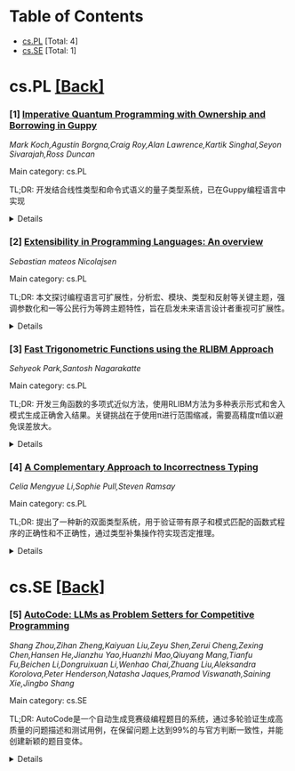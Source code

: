 <div id=toc></div>

# Table of Contents

- [cs.PL](#cs.PL) [Total: 4]
- [cs.SE](#cs.SE) [Total: 1]


<div id='cs.PL'></div>

# cs.PL [[Back]](#toc)

### [1] [Imperative Quantum Programming with Ownership and Borrowing in Guppy](https://arxiv.org/abs/2510.13082)
*Mark Koch,Agustín Borgna,Craig Roy,Alan Lawrence,Kartik Singhal,Seyon Sivarajah,Ross Duncan*

Main category: cs.PL

TL;DR: 开发结合线性类型和命令式语义的量子类型系统，已在Guppy编程语言中实现


<details>
  <summary>Details</summary>
Motivation: 线性类型在函数式量子编程中强制执行无克隆和无删除定理，但在命令式量子编程中未获广泛采用

Method: 开发结合人体工程学线性类型和命令式语义的量子类型系统，保持安全保证

Result: 所有想法已在Quantinuum的Guppy编程语言中实现

Conclusion: 成功开发了结合线性类型和命令式语义的量子类型系统

Abstract: Linear types enforce no-cloning and no-deleting theorems in functional
quantum programming. However, in imperative quantum programming, they have not
gained widespread adoption. This work aims to develop a quantum type system
that combines ergonomic linear typing with imperative semantics and maintains
safety guarantees. All ideas presented here have been implemented in
Quantinuum's Guppy programming language.

</details>


### [2] [Extensibility in Programming Languages: An overview](https://arxiv.org/abs/2510.13236)
*Sebastian mateos Nicolajsen*

Main category: cs.PL

TL;DR: 本文探讨编程语言可扩展性，分析宏、模块、类型和反射等关键主题，强调参数化和一等公民行为等跨主题特性，旨在启发未来语言设计者重视可扩展性。


<details>
  <summary>Details</summary>
Motivation: 作者在调查编程语言时发现缺乏对可扩展性组件的全面概述，希望通过文献综述填补这一空白，为编程语言设计者提供指导。

Method: 通过文献综述方法，识别和分析编程语言可扩展性的关键主题（宏、模块、类型、反射）以及跨主题属性（参数化、一等公民行为）。

Result: 确定了编程语言可扩展性的四个核心主题及其相互关系，揭示了自定义性和灵活性在语言构造中的重要性。

Conclusion: 本文为编程语言可扩展性研究提供了系统框架，鼓励未来语言设计者批判性地评估和考虑其设计的可扩展性。

Abstract: I here conduct an exploration of programming language extensibility, making
an argument for an often overlooked component of conventional language design.
Now, this is not a technical detailing of these components, rather, I attempt
to provide an overview as I myself have lacked during my time investigating
programming languages. Thus, read this as an introduction to the magical world
of extensibility. Through a literature review, I identify key extensibility
themes - Macros, Modules, Types, and Reflection - highlighting diverse
strategies for fostering extensibility. The analysis extends to cross-theme
properties such as Parametricism and First-class citizen behaviour, introducing
layers of complexity by highlighting the importance of customizability and
flexibility in programming language constructs. By outlining these facets of
existing programming languages and research, I aim to inspire future language
designers to assess and consider the extensibility of their creations
critically.

</details>


### [3] [Fast Trigonometric Functions using the RLIBM Approach](https://arxiv.org/abs/2510.13426)
*Sehyeok Park,Santosh Nagarakatte*

Main category: cs.PL

TL;DR: 开发三角函数的多项式近似方法，使用RLIBM方法为多种表示形式和舍入模式生成正确舍入结果。关键挑战在于使用π进行范围缩减，需要高精度π值以避免误差放大。


<details>
  <summary>Details</summary>
Motivation: 三角函数范围缩减过程中，π值的舍入误差会被放大，导致错误结果。需要开发快速且精确的范围缩减技术来处理32位浮点输入。

Method: 使用RLIBM方法开发多项式近似，实现快速范围缩减技术，在浮点和整数计算中保持π的高精度位数。

Result: 实现了快速的三角函数实现，能够为所有32位及以下输入生成正确舍入结果，且单一实现支持多种表示形式。

Conclusion: 通过高精度π值范围和快速缩减技术，成功开发出高效且精确的三角函数实现，解决了范围缩减中的误差放大问题。

Abstract: This paper describes our experience developing polynomial approximations for
trigonometric functions that produce correctly rounded results for multiple
representations and rounding modes using the RLIBM approach. A key challenge
with trigonometric functions concerns range reduction with "pi", which reduces
a given input in the domain of a 32-bit float to a small domain. Any rounding
error in the value of "pi" is amplified during range reduction, which can
result in wrong results. We describe our experience implementing fast range
reduction techniques that maintain a large number of bits of "pi" both with
floating-point and integer computations. The resulting implementations for
trigonometric functions are fast and produce correctly rounded results for all
inputs for multiple representations up to 32-bits with a single implementation.

</details>


### [4] [A Complementary Approach to Incorrectness Typing](https://arxiv.org/abs/2510.13725)
*Celia Mengyue Li,Sophie Pull,Steven Ramsay*

Main category: cs.PL

TL;DR: 提出了一种新的双面类型系统，用于验证带有原子和模式匹配的函数式程序的正确性和不正确性，通过类型补集操作符实现否定推理。


<details>
  <summary>Details</summary>
Motivation: 传统类型系统主要关注程序正确性验证，但缺乏有效验证程序错误行为的方法。需要一种能够同时验证程序正确性和不正确性的类型系统。

Method: 使用基于正规形式集合的类型系统，引入类型补集操作符作为类型公式的否定，通过子类型关系对补集操作符进行可判定的公理化。

Result: 系统能够推导广泛的否定原则，包括类型论中的共蕴涵，并成功验证多个类Erlang程序的错误行为。类型系统的可判定性和完备性得到证明。

Conclusion: 该双面类型系统不仅对正规形式是完备的，还能有效验证程序的不正确性，为程序验证提供了更全面的方法。

Abstract: We introduce a new two-sided type system for verifying the correctness and
incorrectness of functional programs with atoms and pattern matching. A key
idea in the work is that types should range over sets of normal forms, rather
than sets of values, and this allows us to define a complement operator on
types that acts as a negation on typing formulas. We show that the complement
allows us to derive a wide range of refutation principles within the system,
including the type-theoretic analogue of co-implication, and we use them to
certify that a number of Erlang-like programs go wrong. An expressive
axiomatisation of the complement operator via subtyping is shown decidable, and
the type system as a whole is shown to be not only sound, but also complete for
normal forms.

</details>


<div id='cs.SE'></div>

# cs.SE [[Back]](#toc)

### [5] [AutoCode: LLMs as Problem Setters for Competitive Programming](https://arxiv.org/abs/2510.12803)
*Shang Zhou,Zihan Zheng,Kaiyuan Liu,Zeyu Shen,Zerui Cheng,Zexing Chen,Hansen He,Jianzhu Yao,Huanzhi Mao,Qiuyang Mang,Tianfu Fu,Beichen Li,Dongruixuan Li,Wenhao Chai,Zhuang Liu,Aleksandra Korolova,Peter Henderson,Natasha Jaques,Pramod Viswanath,Saining Xie,Jingbo Shang*

Main category: cs.SE

TL;DR: AutoCode是一个自动生成竞赛级编程题目的系统，通过多轮验证生成高质量的问题描述和测试用例，在保留问题上达到99%的与官方判断一致性，并能创建新颖的题目变体。


<details>
  <summary>Details</summary>
Motivation: 编写竞赛编程题目需要精确设置约束条件、输入分布和边界情况，排除捷径，针对特定算法，并校准超出大多数参赛者能力的复杂度。这成为测试大型语言模型通用能力的理想场景。

Method: AutoCode使用多轮验证来生成竞赛级问题描述和测试用例。系统从随机种子问题开始创建新颖变体，并提供参考和暴力解决方案。通过交叉验证这些生成的解决方案与测试用例，进一步过滤掉格式错误的问题。

Result: 在保留问题上，AutoCode测试套件与官方判断的一致性接近99%，显著优于当前最先进方法HardTests（低于81%）。系统成功生成了被顶级程序员（前0.3%）评为具有竞赛质量的新颖问题。

Conclusion: AutoCode系统通过多轮验证和交叉验证确保了高正确性，能够可靠地生成竞赛级编程题目，验证了大型语言模型在此任务上的能力。

Abstract: Writing competitive programming problems is exacting. Authors must: set
constraints, input distributions, and edge cases that rule out shortcuts;
target specific algorithms (e.g., max-flow, dynamic programming, data
structures); and calibrate complexity beyond the reach of most competitors. We
argue that this makes for an ideal test of general large language model
capabilities and study whether they can do this reliably. We introduce
AutoCode, which uses multiple rounds of validation to yield competition-grade
problem statements and test cases. On held-out problems, AutoCode test suites
approach 99% consistency with official judgments, a significant improvement
over current state-of-the-art methods like HardTests, which achieve less than
81%. Furthermore, starting with a random seed problem, AutoCode can create
novel variants with reference and brute-force solutions. By cross-verifying
these generated solutions against test cases, we can further filter out
malformed problems. Our system ensures high correctness, as verified by human
experts. AutoCode successfully produces novel problems judged by
Grandmaster-level (top 0.3%) competitive programmers to be of contest quality.

</details>
